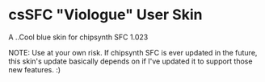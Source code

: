 # csSFC "Viologue" User Skin
A ..Cool blue skin for chipsynth SFC 1.023

NOTE: Use at your own risk. If chipsynth SFC is ever updated in the future, this skin's update basically depends on if I've updated it to support those new features. :)
